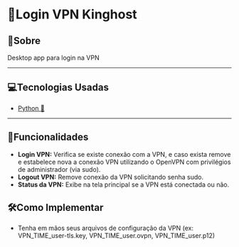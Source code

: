 # 👑Login VPN Kinghost

## 📖Sobre
Desktop app para login na VPN

---

## 💻Tecnologias Usadas

- [Python 🐍 ](https://www.python.org/)

---

## 📂Funcionalidades

- **Login VPN:** Verifica se existe conexão com a VPN, e caso exista remove e estabelece nova a conexão VPN utilizando o OpenVPN com privilégios de administrador (via sudo).
- **Logout VPN:** Remove conexão da VPN solicitando senha sudo.
- **Status da VPN:** Exibe na tela principal se a VPN está conectada ou não.

## 🛠️Como Implementar

- Tenha em mãos seus arquivos de configuração da VPN (ex: VPN_TIME_user-tls.key, VPN_TIME_user.ovpn, VPN_TIME_user.p12)
